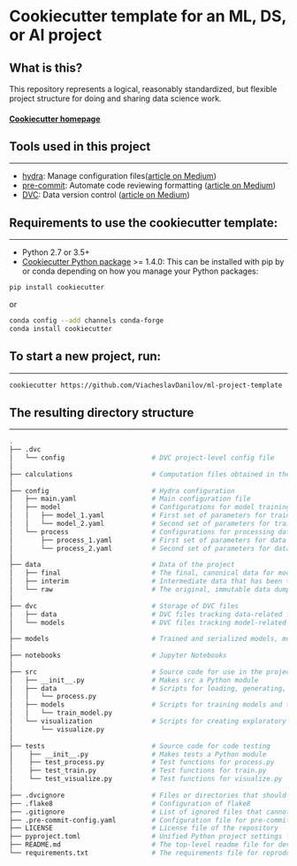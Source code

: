 # Cookiecutter template for an ML, DS, or AI project 

## What is this?
This repository represents a logical, reasonably standardized, but flexible project structure for doing and sharing data science work.

#### [Cookiecutter homepage](http://drivendata.github.io/cookiecutter-data-science/)

## Tools used in this project

-----------
* [hydra](https://hydra.cc/): Manage configuration files([article on Medium](https://towardsdatascience.com/introduction-to-hydra-cc-a-powerful-framework-to-configure-your-data-science-projects-ed65713a53c6))
* [pre-commit](https://pre-commit.com/): Automate code reviewing formatting ([article on Medium](https://towardsdatascience.com/4-pre-commit-plugins-to-automate-code-reviewing-and-formatting-in-python-c80c6d2e9f5?sk=2388804fb174d667ee5b680be22b8b1f))
* [DVC](https://dvc.org/): Data version control ([article on Medium](https://towardsdatascience.com/introduction-to-dvc-data-version-control-tool-for-machine-learning-projects-7cb49c229fe0))


## Requirements to use the cookiecutter template:

-----------
 - Python 2.7 or 3.5+
 - [Cookiecutter Python package](http://cookiecutter.readthedocs.org/en/latest/installation.html) >= 1.4.0: This can be installed with pip by or conda depending on how you manage your Python packages:

``` bash
pip install cookiecutter
```

or

``` bash
conda config --add channels conda-forge
conda install cookiecutter
```


## To start a new project, run:

------------
``` bash
cookiecutter https://github.com/ViacheslavDanilov/ml-project-template
```


## The resulting directory structure

------------
```bash
.
├── .dvc                      
│   └── config                      # DVC project-level config file
│
├── calculations                    # Computation files obtained in the project
│   
├── config                          # Hydra configuration
│   ├── main.yaml                   # Main configuration file
│   ├── model                       # Configurations for model training 
│   │   ├── model_1.yaml            # First set of parameters for training the model
│   │   └── model_2.yaml            # Second set of parameters for training the model
│   └── process                     # Configurations for processing data
│       ├── process_1.yaml          # First set of parameters for data processing
│       └── process_2.yaml          # Second set of parameters for data processing
│
├── data                            # Data of the project          
│   ├── final                       # The final, canonical data for modeling
│   ├── interim                     # Intermediate data that has been transformed
│   └── raw                         # The original, immutable data dump
│
├── dvc                             # Storage of DVC files  
│   ├── data                        # DVC files tracking data-related files and directories 
│   └── models                      # DVC files tracking model-related files and directories
│
├── models                          # Trained and serialized models, model predictions, or model summaries
│
├── notebooks                       # Jupyter Notebooks
│
├── src                             # Source code for use in the project
│   ├── __init__.py                 # Makes src a Python module
│   ├── data                        # Scripts for loading, generating, and processing data
│   │   └── process.py
│   ├── models                      # Scripts for training models and their subsequent use for making predictions                 
│   │   └── train_model.py
│   └── visualization               # Scripts for creating exploratory and results-oriented visualizations
│       └── visualize.py
│
├── tests                           # Source code for code testing
│    ├── __init__.py                # Makes tests a Python module
│    ├── test_process.py            # Test functions for process.py
│    ├── test_train.py              # Test functions for train.py
│    └── test_visualize.py          # Test functions for visualize.py
│
├── .dvcignore                      # Files or directories that should be excluded when traversing a DVC project
├── .flake8                         # Configuration of flake8
├── .gitignore                      # List of ignored files that cannot commit to Git
├── .pre-commit-config.yaml         # Configuration file for pre-commit package
├── LICENSE                         # License file of the repository
├── pyproject.toml                  # Unified Python project settings file that replaces setup.py
├── README.md                       # The top-level readme file for developers using this project
└── requirements.txt                # The requirements file for reproducing the analysis environment

```
